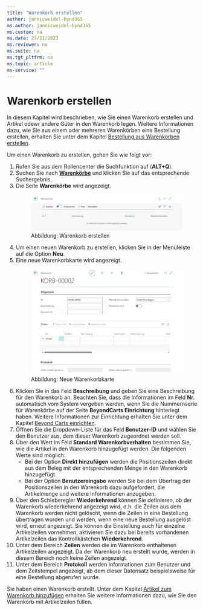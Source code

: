 ```yaml
---
title: "Warenkorb erstellen"
author: jannicweidel-bynd365
ms.author: jannicweidel-bynd365
ms.custom: na
ms.date: 27/11/2023
ms.reviewer: na
ms.suite: na
ms.tgt_pltfrm: na
ms.topic: article
ms-service: ""
---
```


# <a name="create-cart"></a>Warenkorb erstellen

In diesem Kapitel wird beschrieben, wie Sie einen Warenkorb erstellen und Artikel odewr andere Güter in den Warenkorb legen. Weitere Informationen dazu, wie Sie aus einem oder mehreren Warenkörben eine Bestellung erstellen, erhalten Sie unter dem Kapitel [Bestellung aus Warenkörben erstellen](create-purchase-order-from-carts.md).  

Um einen Warenkorb zu erstellen, gehen Sie wie folgt vor:  

1. Rufen Sie aus dem Rollencenter die Suchfunktion auf (**ALT+Q**).  
1. Suchen Sie nach **[Warenkörbe](https://businesscentral.dynamics.com/?page=70838783)** und klicken Sie auf das entsprechende Suchergebnis.  
1. Die Seite **Warenkörbe** wird angezeigt.  
    <figure>
      <a name="create-cart"></a>
      <img src="../media/create-cart.png" alt="Warenkorb erstellen"></img>
      <figcaption>Abbildung: Warenkorb erstellen</figcaption>
    </figure>
1. Um einen neuen Warenkorb zu erstellen, klicken Sie in der Menüleiste auf die Option **Neu**.  
1. Eine neue Warenkorbkarte wird angezeigt.  
    <figure>
      <a name="new-cart"></a>
      <img src="../media/new-cart.png" alt="Neue Warenkorbkarte"></img>
      <figcaption>Abbildung: Neue Warenkorbkarte</figcaption>
    </figure>
1. Klicken Sie in das Feld **Beschreibung** und geben Sie eine Beschreibung für den Warenkorb an. Beachten Sie, dass die Informationen im Feld **Nr.** automatisch vom System vergeben werden, wenn Sie die Nummernserie für Warenkörbe auf der Seite **BeyondCarts Einrichtung** hinterlegt haben. Weitere Informationen zur Einrichtung erhalten Sie unter dem Kapitel [Beyond Carts einrichten](../setup/setup-beyond-carts.md).  
1. Öffnen Sie die Dropdown-Liste für das Feld **Benutzer-ID** und wählen Sie den Benutzer aus, dem dieser Warenkorb zugeordnet werden soll.  
1. Über den Wert im Feld **Standard Warenkorbverhalten** bestimmen Sie, wie die Artikel in den Warenkorb hinzugefügt werden. Die folgenden Werte sind möglich:  
    + Bei der Option **Direkt hinzufügen** werden die Positionszeilen direkt aus dem Beleg mit der entsprechenden Menge in den Warenkorb hinzugefügt.  
    + Bei der Option **Benutzereingabe** werden Sie bei dem Übertrag der Positionszeilen in den Warenkorb dazu aufgefordert, die Artikelmenge und weitere Informationen anzugeben.  
1. Über den Schieberegler **Wiederkehrend** können Sie definieren, ob der Warenkorb wiederkehrend angezeigt wird, d.h. die Zeilen aus dem Warenkorb werden nicht gelöscht, wenn die Zeilen in eine Bestellung übertragen wurden und werden, wenn eine neue Bestellung ausgelöst wird, erneut angezeigt. Sie können die Einstellung auch für einzelne Artikelzeilen vornehmen, aktivieren Sie dazu bei bereits vorhandenen Artikelzeilen das Kontrollkästchen **Wiederkehrend**.  
1. Unter dem Bereich **Zeilen** werden die im Warenkorb enthaltenen Artikelzeilen angezeigt. Da der Warenkorb neu erstellt wurde, werden in diesem Bereich noch keine Zeilen angezeigt.  
1. Unter dem Bereich **Protokoll** werden Informationen zum Benutzer und dem Zeitstempel angezeigt, ab dem dieser Datensatz beispielsweise für eine Bestellung abgerufen wurde.  

Sie haben einen Warenkorb erstellt. Unter dem Kapitel [Artikel zum Warenkorb hinzufügen](add-items-to-cart.md) erhalten Sie weitere Informationen dazu, wie Sie den Warenkorb mit Artikelzeilen füllen.  
